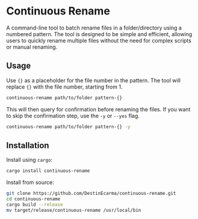 # Continuous Rename

A command-line tool to batch rename files in a folder/directory using a numbered pattern. The tool is designed to be simple and efficient, allowing users to quickly rename multiple files without the need for complex scripts or manual renaming.

## Usage

Use `{}` as a placeholder for the file number in the pattern. The tool will replace `{}` with the file number, starting from 1.

```sh
continuous-rename path/to/folder pattern-{}
```

This will then query for confirmation before renaming the files. If you want to skip the confirmation step, use the `-y` or `--yes` flag.

```sh
continuous-rename path/to/folder pattern-{} -y
```

## Installation

Install using `cargo`:

```sh
cargo install continuous-rename
```

Install from source:

```sh
git clone https://github.com/DestinEcarma/continuous-rename.git
cd continuous-rename
cargo build --release
mv target/release/continuous-rename /usr/local/bin
```
